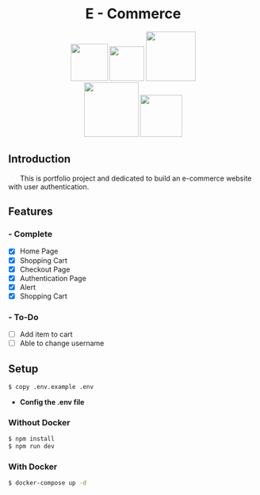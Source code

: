 <h1 style="text-align: center; font-weight: bold;">E - Commerce</h1>
<div style="text-align: center; width: 60%; margin: 0 auto;">
  <img src="https://img.shields.io/badge/docker-%232496ed.svg?style=for-the-badge&logo=docker&logoColor=white" width="75">
  <img src="https://img.shields.io/badge/react-%2314122e.svg?style=for-the-badge&logo=react&logoColor=#05a6d2" width=70">
  <img src="https://img.shields.io/badge/typescript-%23007ACC.svg?style=for-the-badge&logo=typescript&logoColor=white" width="100">
  <img src="https://img.shields.io/badge/tailwindcss-%23FFF.svg?style=for-the-badge&logo=tailwindcss&logoColor=#0dafd2" width="110">
  <img src="https://img.shields.io/badge/firebase-%23FFF.svg?style=for-the-badge&logo=firebase&logoColor=#0dafd2" width="85">
</div>

## Introduction

<p>&nbsp;&nbsp;&nbsp;&nbsp;&nbsp;&nbsp;This is portfolio project and dedicated to build an e-commerce website with user authentication.</p>

## Features

### - Complete
- [x] Home Page
- [x] Shopping Cart
- [x] Checkout Page
- [x] Authentication Page
- [x] Alert
- [x] Shopping Cart
  
### - To-Do
- [ ] Add item to cart
- [ ] Able to change username

## Setup

```bash
$ copy .env.example .env
```

- **Config the .env file**

### Without Docker

```bash
$ npm install
$ npm run dev
```

### With Docker

```bash
$ docker-compose up -d
```
